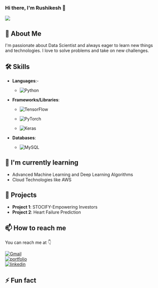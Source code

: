 ### Hi there, I'm Rushikesh 👋

<img src="assets/rushi.gif"></a>

## 🚀 About Me

I'm passionate about Data Scientist and always eager to learn new things and technologies. I love to solve problems and take on new challenges.

## 🛠️ Skills

- **Languages**:-

  - ![Python](https://img.shields.io/badge/Python-blue?&logo=Python&logoColor=white)
- **Frameworks/Libraries**: 

  - ![TensorFlow](https://img.shields.io/badge/TensorFlow-orange?&logo=TensorFlow&logoColor=white)

  - ![PyTorch](https://img.shields.io/badge/PyTorch-ee4c2c?&logo=PyTorch&logoColor=white)

  - ![Keras](https://img.shields.io/badge/Keras-E6241A?&logo=Keras&logoColor=white)

- **Databases**:

  - ![MySQL](https://img.shields.io/badge/MySQL-58F?&logo=MySQL&logoColor=white)

## 🌱 I'm currently learning

- Advanced Machine Learning and Deep Learning Algorithms
- Cloud Technologies like AWS
## 💼 Projects

- **Project 1**: STOCIFY-Empowering Investors
- **Project 2**: Heart Failure Prediction

## 📫 How to reach me

You can reach me at 👇

[![Gmail](https://img.shields.io/badge/Gmail-DA1F2?style=for-the-badge&logo=Gmail&logoColor=white)](ghulerushi2103@gmail.com)  
[![portfolio](https://img.shields.io/badge/my_portfolio-1DA1F2?style=for-the-badge&logo=ko-fi&logoColor=white)](https://github.com/rushikghule)  
[![linkedin](https://img.shields.io/badge/linkedin-0A66C2?style=for-the-badge&logo=linkedin&logoColor=white)](https://www.linkedin.com/in/rushikesh-ghule-866287227/)  


## ⚡ Fun fact
